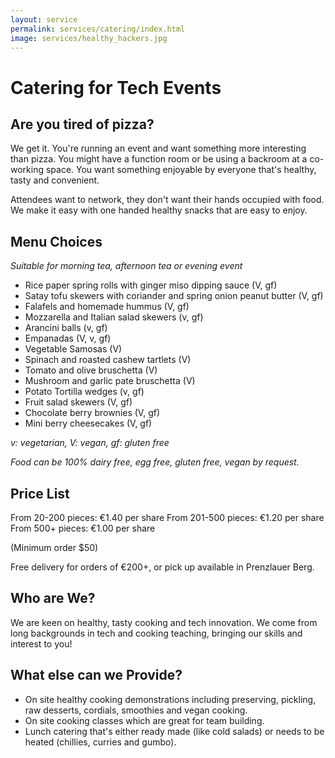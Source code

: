 ```yaml
---
layout: service
permalink: services/catering/index.html
image: services/healthy_hackers.jpg
---
```


# Catering for Tech Events


## Are you tired of pizza?

We get it. You're running an event and want something more interesting than pizza. You might have a function room or be using a backroom at a co-working space. You want something enjoyable by everyone that's healthy, tasty and convenient.

Attendees want to network, they don't want their hands occupied with food. We make it easy with one handed healthy snacks that are easy to enjoy.


## Menu Choices
_Suitable for morning tea, afternoon tea or evening event_

- Rice paper spring rolls with ginger miso dipping sauce (V, gf)
- Satay tofu skewers with coriander and spring onion peanut butter (V, gf)
- Falafels and homemade hummus (V, gf)
- Mozzarella and Italian salad skewers (v, gf)
- Arancini balls (v, gf)
- Empanadas (V, v, gf)
- Vegetable Samosas (V)
- Spinach and roasted cashew tartlets (V)
- Tomato and olive bruschetta (V)
- Mushroom and garlic pate bruschetta (V)
- Potato Tortilla wedges (v, gf)
- Fruit salad skewers (V, gf)
- Chocolate berry brownies (V, gf)
- Mini berry cheesecakes (V, gf)

_v: vegetarian, V: vegan, gf: gluten free_

_Food can be 100% dairy free, egg free, gluten free, vegan by request._

## Price List
From 20-200 pieces: €1.40 per share
From 201-500 pieces: €1.20 per share
From 500+ pieces: €1.00 per share

(Minimum order $50)

Free delivery for orders of €200+, or pick up available in Prenzlauer Berg.

## Who are We?
We are keen on healthy, tasty cooking and tech innovation. We come from long backgrounds in tech and cooking teaching, bringing our skills and interest to you!

## What else can we Provide?

- On site healthy cooking demonstrations including preserving, pickling, raw desserts, cordials, smoothies and vegan cooking.
- On site cooking classes which are great for team building.
- Lunch catering that's either ready made (like cold salads) or needs to be heated (chillies, curries and gumbo).